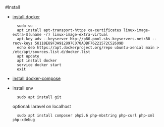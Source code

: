 #Install

- [install docker](https://docs.docker.com/engine/installation/linux/ubuntulinux/)

        sudo su -
        apt install apt-transport-https ca-certificates linux-image-extra-$(uname -r) linux-image-extra-virtual
        apt-key adv --keyserver hkp://p80.pool.sks-keyservers.net:80 --recv-keys 58118E89F3A912897C070ADBF76221572C52609D
        echo deb https://apt.dockerproject.org/repo ubuntu-xenial main > /etc/apt/sources.list.d/docker.list
        apt update
        apt install docker
        service docker start
        exit

- [install docker-compose](#https://docs.docker.com/compose/install/)
- install env

        sudo apt install git

    optional: laravel on localhost

        sudo apt install composer php5.6 php-mbstring php-curl php-xml php-xdebug
